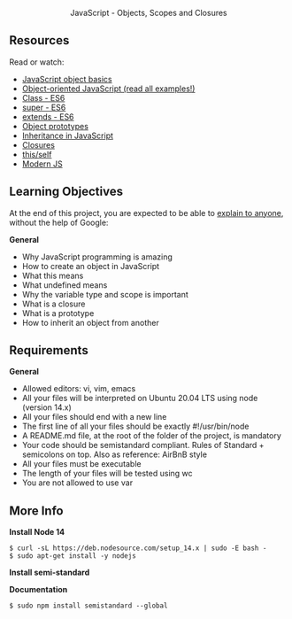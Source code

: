 <p align="center">JavaScript - Objects, Scopes and Closures</p>


## Resources

Read or watch:

+ [JavaScript object basics](https://developer.mozilla.org/en-US/docs/Learn/JavaScript/Objects/Basics)
+ [Object-oriented JavaScript (read all examples!)](https://developer.mozilla.org/en-US/docs/Learn/JavaScript/Objects/Classes_in_JavaScript)
+ [Class - ES6](https://developer.mozilla.org/en-US/docs/Web/JavaScript/Reference/Classes)
+ [super - ES6](https://developer.mozilla.org/en-US/docs/Web/JavaScript/Reference/Classes)
+ [extends - ES6](https://developer.mozilla.org/en-US/docs/Web/JavaScript/Reference/Classes/extends)
+ [Object prototypes](https://developer.mozilla.org/en-US/docs/Learn/JavaScript/Objects/Object_prototypes)
+ [Inheritance in JavaScript](https://developer.mozilla.org/en-US/docs/Learn/JavaScript/Objects/Classes_in_JavaScript)
+ [Closures](https://developer.mozilla.org/en-US/docs/Web/JavaScript/Closures)
+ [this/self](https://alistapart.com/article/getoutbindingsituations/)
+ [Modern JS](https://github.com/mbeaudru/modern-js-cheatsheet)

## Learning Objectives

At the end of this project, you are expected to be able to [explain to anyone](https://fs.blog/feynman-learning-technique/), without the help of Google:

**General**

+ Why JavaScript programming is amazing
+ How to create an object in JavaScript
+ What this means
+ What undefined means
+ Why the variable type and scope is important
+ What is a closure
+ What is a prototype
+ How to inherit an object from another


## Requirements

**General**

+ Allowed editors: vi, vim, emacs
+ All your files will be interpreted on Ubuntu 20.04 LTS using node (version 14.x)
+ All your files should end with a new line
+ The first line of all your files should be exactly #!/usr/bin/node
+ A README.md file, at the root of the folder of the project, is mandatory
+ Your code should be semistandard compliant. Rules of Standard + semicolons on top. Also as reference: AirBnB style
+ All your files must be executable
+ The length of your files will be tested using wc
+ You are not allowed to use var

## More Info

**Install Node 14**
```
$ curl -sL https://deb.nodesource.com/setup_14.x | sudo -E bash -
$ sudo apt-get install -y nodejs
```

**Install semi-standard**

**Documentation**

```$ sudo npm install semistandard --global```
